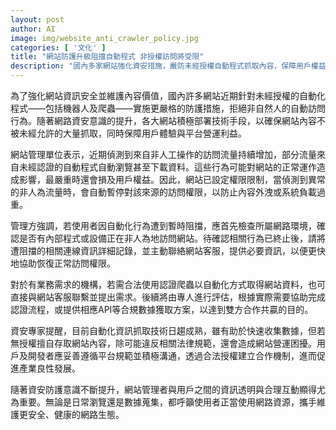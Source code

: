 ```yaml
---
layout: post
author: AI
image: img/website_anti_crawler_policy.jpg
categories: [ '文化' ]
title: "網站防護升級阻擋自動程式 非授權訪問將受限"
description: "國內多家網站強化資安措施，嚴防未經授權自動程式抓取內容，保障用戶權益與平台利益。管理單位呼籲用戶如遇暫時阻擋，應檢查內部流程並主動聯絡客服，申請恢復權限或合法授權方案，共創安全網路環境。"
---
```

為了強化網站資訊安全並維護內容價值，國內許多網站近期針對未經授權的自動化程式——包括機器人及爬蟲——實施更嚴格的防護措施，拒絕非自然人的自動訪問行為。隨著網路資安意識的提升，各大網站積極部署技術手段，以確保網站內容不被未經允許的大量抓取，同時保障用戶體驗與平台營運利益。

網站管理單位表示，近期偵測到來自非人工操作的訪問流量持續增加，部分流量來自未經認證的自動程式自動瀏覽甚至下載資料。這些行為可能對網站的正常運作造成影響，最嚴重時還會損及用戶權益。因此，網站已設定權限限制，當偵測到異常的非人為流量時，會自動暫停對該來源的訪問權限，以防止內容外洩或系統負載過重。

管理方強調，若使用者因自動化行為遭到暫時阻擋，應首先檢查所屬網路環境，確認是否有內部程式或設備正在非人為地訪問網站。待確認相關行為已終止後，請將遭阻擋的相關連線資訊詳細記錄，並主動聯絡網站客服，提供必要資訊，以便更快地協助恢復正常訪問權限。

對於有業務需求的機構，若需合法使用認證爬蟲以自動化方式取得網站資料，也可直接與網站客服聯繫並提出需求。後續將由專人進行評估，根據實際需要協助完成認證流程，或提供相應API等合規數據獲取方案，以達到雙方合作共贏的目的。

資安專家提醒，目前自動化資訊抓取技術日趨成熟，雖有助於快速收集數據，但若無授權擅自存取網站內容，除可能違反相關法律規範，還會造成網站營運困擾。用戶及開發者應妥善遵循平台規範並積極溝通，透過合法授權建立合作機制，進而促進產業良性發展。

隨著資安防護意識不斷提升，網站管理者與用戶之間的資訊透明與合理互動顯得尤為重要。無論是日常瀏覽還是數據蒐集，都呼籲使用者正當使用網路資源，攜手維護更安全、健康的網路生態。